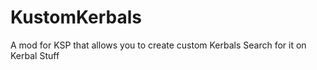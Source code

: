 # KustomKerbals
A mod for KSP that allows you to create custom Kerbals
Search for it on Kerbal Stuff
